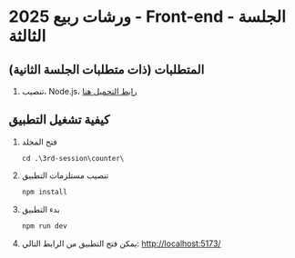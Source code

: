 # ورشات ربيع 2025 - Front-end - الجلسة الثالثة

## المتطلبات (ذات متطلبات الجلسة الثانية)

1. تنصيب، Node.js، [رابط التحميل هنا](https://nodejs.org/en/download)

## كيفية تشغيل التطبيق

1. فتح المجلد

   ```
   cd .\3rd-session\counter\
   ```

2. تنصيب مستلزمات التطبيق

   ```bash
   npm install
   ```

3. بدء التطبيق

   ```bash
   npm run dev
   ```

4. يمكن فتح التطبيق من الرابط التالي: [http://localhost:5173/](http://localhost:5173/)
